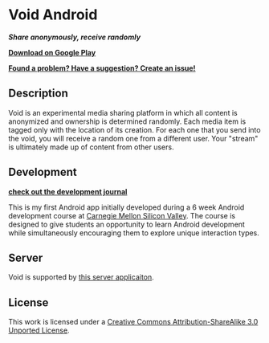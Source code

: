 # Void Android
***Share anonymously, receive randomly***

**[Download on Google Play](https://play.google.com/store/apps/details?id=io.morgan.Void)**

**[Found a problem? Have a suggestion? Create an issue!](https://github.com/discom4rt/void-android/issues)**

## Description

Void is an experimental media sharing platform in which all content is anonymized and ownership is determined randomly.  Each media item is tagged only with the location of its creation. For each one that you send into the void, you will receive a random one from a different user.  Your "stream" is ultimately made up of content from other users.

## Development
**[check out the development journal](https://github.com/discom4rt/void-android/blob/master/JOURNAL.md)**

This is my first Android app initially developed during a 6 week Android development course at [Carnegie Mellon Silicon Valley](http://www.cmu.edu/silicon-valley/).  The course is designed to give students an opportunity to learn Android development while simultaneously encouraging them to explore unique interaction types.

## Server

Void is supported by [this server applicaiton](https://github.com/discom4rt/void-server).

## License

This work is licensed under a <a rel="license" href="http://creativecommons.org/licenses/by-sa/3.0/deed.en_US">Creative Commons Attribution-ShareAlike 3.0 Unported License</a>.